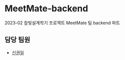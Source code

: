 # MeetMate-backend
2023-02 참빛설계학기 프로젝트 MeetMate 팀 backend 파트

## 담당 팀원
- [신권일](https://github.com/shin5774)